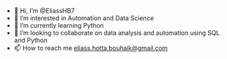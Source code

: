 - 👋 Hi, I’m @EliassHB7
- 👀 I’m interested in Automation and Data Science
- 🌱 I’m currently learning Python
- 💞️ I’m looking to collaborate on data analysis and automation using SQL and Python
- 📫 How to reach me eliass.hotta.bouhaik@gmail.com

<!---
EliassHB7/EliassHB7 is a ✨ special ✨ repository because its `README.md` (this file) appears on your GitHub profile.
You can click the Preview link to take a look at your changes.
--->
